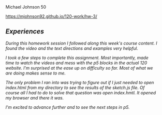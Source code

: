 Michael Johnson 50

https://mjohnson92.github.io/120-work/hw-3/

## *Experiences*

*During this homework session I followed along this week's course content. I found the video and the text directions and examples very helpful.*

*I took a few steps to complete this assignment. Most importantly, made time to watch the videos and mess with the p5 blocks in the actual 120 website. I'm surprised at the ease up on difficulty so far. Most of what we are doing makes sense to me.*

*The only problem I ran into was trying to figure out if I just needed to open index.html from my directory to see the results of the sketch.js file. Of course all I had to do to solve that question was open index.hmtl. It opened my browser and there it was.*

*I'm excited to advance further and to see the next steps in p5.*
